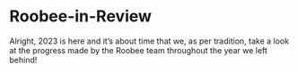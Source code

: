 # Roobee-in-Review
Alright, 2023 is here and it’s about time that we, as per tradition, take a look at the progress made by the Roobee team throughout the year we left behind!
